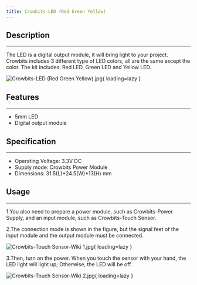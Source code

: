 ```yaml
---
title: Crowbits-LED (Red Green Yellow)
---
```


## Description
-----------

The LED is a digital output module, it will bring light to your project. Crowbits includes 3 different type of LED colors, all are the same except the color. The kit includes: Red LED, Green LED and Yellow LED.

![Crowbits-LED (Red Green Yellow).jpg](https://wiki.elecrow.com/images/thumb/2/23/Crowbits-LED_%28Red_Green_Yellow%29.jpg/600px-Crowbits-LED_%28Red_Green_Yellow%29.jpg){ loading=lazy }

## Features
--------

- 5mm LED
- Digital output module

## Specification
-------------

- Operating Voltage: 3.3V DC
- Supply mode: Crowbits Power Module
- Dimensions: 31.5(L)\*24.5(W)\*13(H) mm

## Usage
-----

1.You also need to prepare a power module, such as Crowbits-Power Supply, and an input module, such as Crowbits-Touch Sensor.

2.The connection mode is shown in the figure, but the signal feet of the input module and the output module must be connected.

![Crowbits-Touch Sensor-Wiki 1.jpg](https://wiki.elecrow.com/images/thumb/e/ec/Crowbits-Touch_Sensor-Wiki_1.jpg/600px-Crowbits-Touch_Sensor-Wiki_1.jpg){ loading=lazy }

3.Then, turn on the power. When you touch the sensor with your hand, the LED light will light up; Otherwise, the LED will be off.

![Crowbits-Touch Sensor-Wiki 2.jpg](https://wiki.elecrow.com/images/thumb/5/5d/Crowbits-Touch_Sensor-Wiki_2.jpg/600px-Crowbits-Touch_Sensor-Wiki_2.jpg){ loading=lazy }